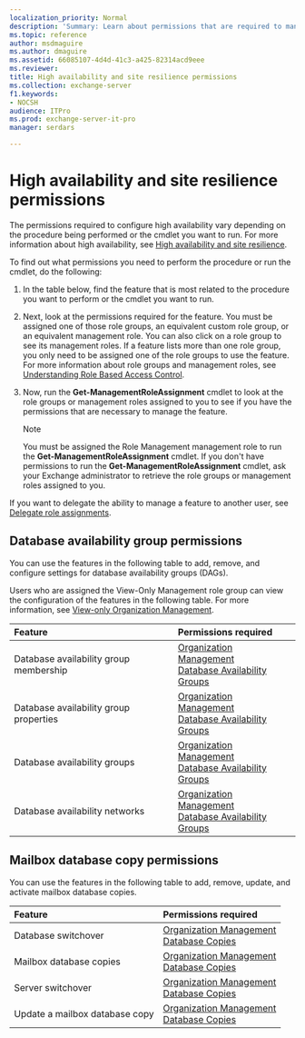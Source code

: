 ```yaml
---
localization_priority: Normal
description: 'Summary: Learn about permissions that are required to manage high availability in Exchange Server 2016 and Exchange Server 2019.'
ms.topic: reference
author: msdmaguire
ms.author: dmaguire
ms.assetid: 66085107-4d4d-41c3-a425-82314acd9eee
ms.reviewer:
title: High availability and site resilience permissions
ms.collection: exchange-server
f1.keywords:
- NOCSH
audience: ITPro
ms.prod: exchange-server-it-pro
manager: serdars

---
```


# High availability and site resilience permissions

The permissions required to configure high availability vary depending on the procedure being performed or the cmdlet you want to run. For more information about high availability, see [High availability and site resilience](../../high-availability/high-availability.md).

To find out what permissions you need to perform the procedure or run the cmdlet, do the following:

1. In the table below, find the feature that is most related to the procedure you want to perform or the cmdlet you want to run.

2. Next, look at the permissions required for the feature. You must be assigned one of those role groups, an equivalent custom role group, or an equivalent management role. You can also click on a role group to see its management roles. If a feature lists more than one role group, you only need to be assigned one of the role groups to use the feature. For more information about role groups and management roles, see [Understanding Role Based Access Control](../../../ExchangeServer2013/understanding-role-based-access-control-exchange-2013-help.md).

3. Now, run the **Get-ManagementRoleAssignment** cmdlet to look at the role groups or management roles assigned to you to see if you have the permissions that are necessary to manage the feature.

    > [!NOTE]
    > You must be assigned the Role Management management role to run the **Get-ManagementRoleAssignment** cmdlet. If you don't have permissions to run the **Get-ManagementRoleAssignment** cmdlet, ask your Exchange administrator to retrieve the role groups or management roles assigned to you.

If you want to delegate the ability to manage a feature to another user, see [Delegate role assignments](../../../ExchangeServer2013/delegate-role-assignments-exchange-2013-help.md).

## Database availability group permissions

You can use the features in the following table to add, remove, and configure settings for database availability groups (DAGs).

Users who are assigned the View-Only Management role group can view the configuration of the features in the following table. For more information, see [View-only Organization Management](../../../ExchangeServer2013/view-only-organization-management-exchange-2013-help.md).

|**Feature**|**Permissions required**|
|:-----|:-----|
|Database availability group membership|[Organization Management](../../../ExchangeServer2013/organization-management-exchange-2013-help.md) <br/> [Database Availability Groups](../../../ExchangeServer2013/database-availability-groups-role-exchange-2013-help.md)|
|Database availability group properties|[Organization Management](../../../ExchangeServer2013/organization-management-exchange-2013-help.md) <br/> [Database Availability Groups](../../../ExchangeServer2013/database-availability-groups-role-exchange-2013-help.md)|
|Database availability groups|[Organization Management](../../../ExchangeServer2013/organization-management-exchange-2013-help.md) <br/> [Database Availability Groups](../../../ExchangeServer2013/database-availability-groups-role-exchange-2013-help.md)|
|Database availability networks|[Organization Management](../../../ExchangeServer2013/organization-management-exchange-2013-help.md) <br/> [Database Availability Groups](../../../ExchangeServer2013/database-availability-groups-role-exchange-2013-help.md)|

## Mailbox database copy permissions

You can use the features in the following table to add, remove, update, and activate mailbox database copies.

|**Feature**|**Permissions required**|
|:-----|:-----|
|Database switchover|[Organization Management](../../../ExchangeServer2013/organization-management-exchange-2013-help.md) <br/> [Database Copies](../../../ExchangeServer2013/database-copies-role-exchange-2013-help.md)|
|Mailbox database copies|[Organization Management](../../../ExchangeServer2013/organization-management-exchange-2013-help.md) <br/> [Database Copies](../../../ExchangeServer2013/database-copies-role-exchange-2013-help.md)|
|Server switchover|[Organization Management](../../../ExchangeServer2013/organization-management-exchange-2013-help.md) <br/> [Database Copies](../../../ExchangeServer2013/database-copies-role-exchange-2013-help.md)|
|Update a mailbox database copy|[Organization Management](../../../ExchangeServer2013/organization-management-exchange-2013-help.md) <br/> [Database Copies](../../../ExchangeServer2013/database-copies-role-exchange-2013-help.md)|